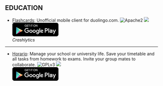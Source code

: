 <!--
    Copyright (C)  2017 PRIMOKORN.
    Permission is granted to copy, distribute and/or modify this document
    under the terms of the GNU Free Documentation License, Version 1.3
    or any later version published by the Free Software Foundation;
    with no Invariant Sections, no Front-Cover Texts, and no Back-Cover Texts.
    A copy of the license is included in the section entitled "GNU
    Free Documentation License".
-->
## EDUCATION

* [Flashcards](https://play.google.com/store/apps/details?id=com.triangleleft.flashcards): Unofficial mobile client for duolingo.com.
![Apache2](https://img.shields.io/badge/License-Apache%202.0-yellowgreen.svg?style=flat-square)
[![](https://img.shields.io/badge/Source-Github-lightgrey.svg?style=flat-square)](https://github.com/TriangleLeft/Flashcards)  
[![](Pictures/Google_Play.png)](https://play.google.com/store/apps/details?id=com.triangleleft.flashcards)  
_Crashlytics_

***

* [Horario](https://forum.xda-developers.com/android/apps-games/app-horario-v0-2-1-t3596660/post72374529#post72374529): Manage your school or university life. Save your timetable and all tasks from homework to exams. Invite your group mates to collaborate.
![GPLv3](https://img.shields.io/badge/License-GPLv3-brightgreen.svg?style=flat-square)
[![](https://img.shields.io/badge/Source-Github-lightgrey.svg?style=flat-square)](https://github.com/XJSHQ/horario)  
[![](Pictures/Google_Play.png)](https://play.google.com/store/apps/details?id=com.artemchep.horario)